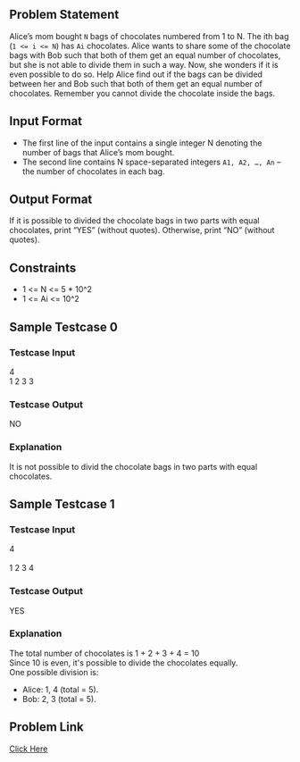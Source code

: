 ## Problem Statement

Alice’s mom bought `N` bags of chocolates numbered from 1 to N. The ith bag (`1 <= i <= N`) has `Ai` chocolates.
Alice wants to share some of the chocolate bags with Bob such that both of them get an equal number of chocolates, 
but she is not able to divide them in such a way. Now, she wonders if it is even possible to do so.
Help Alice find out if the bags can be divided between her and Bob such that both of them get an equal number of chocolates.
Remember you cannot divide the chocolate inside the bags. 

## Input Format

- The first line of the input contains a single integer N denoting the number of bags that Alice’s mom bought.
- The second line contains N space-separated integers `A1, A2, …, An` – the number of chocolates in each bag.

## Output Format
If it is possible to divided the chocolate bags in two parts with equal chocolates, print “YES” (without quotes). Otherwise, print “NO” (without quotes).

## Constraints

- 1 <= N <= 5 * 10^2
- 1 <= Ai <= 10^2

## Sample Testcase 0

### Testcase Input

4 <br>
1 2 3 3

### Testcase Output
NO

### Explanation
It is not possible to divid the chocolate bags in two parts with equal chocolates.

## Sample Testcase 1

### Testcase Input

4 <br>  
1 2 3 4

### Testcase Output
YES

### Explanation
The total number of chocolates is 1 + 2 + 3 + 4 = 10 <br>
Since 10 is even, it's possible to divide the chocolates equally. <br>
One possible division is:
- Alice: 1, 4 (total = 5).
- Bob: 2, 3 (total = 5).

## Problem Link

[Click Here](https://unstop.com/courses/unstop-practice-interview-pep/30-days-dsa-bootcamp/day-subarrays-37731/coding-question-37735/)
